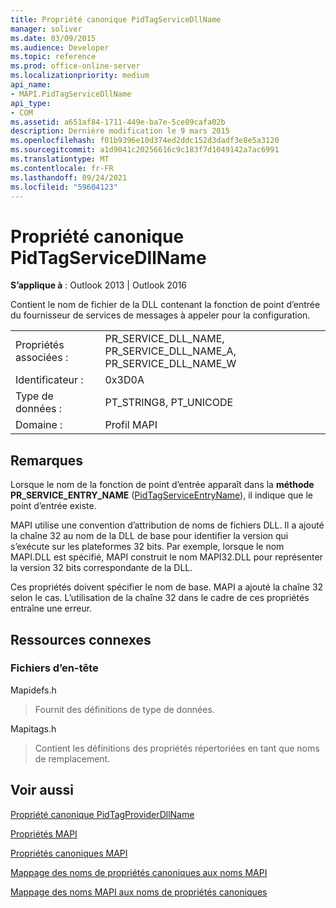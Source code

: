```yaml
---
title: Propriété canonique PidTagServiceDllName
manager: soliver
ms.date: 03/09/2015
ms.audience: Developer
ms.topic: reference
ms.prod: office-online-server
ms.localizationpriority: medium
api_name:
- MAPI.PidTagServiceDllName
api_type:
- COM
ms.assetid: a651af84-1711-449e-ba7e-5ce09cafa02b
description: Dernière modification le 9 mars 2015
ms.openlocfilehash: f01b9396e10d374ed2ddc152d3dadf3e8e5a3120
ms.sourcegitcommit: a1d9041c20256616c9c183f7d1049142a7ac6991
ms.translationtype: MT
ms.contentlocale: fr-FR
ms.lasthandoff: 09/24/2021
ms.locfileid: "59604123"
---
```

# <a name="pidtagservicedllname-canonical-property"></a>Propriété canonique PidTagServiceDllName

  
  
**S’applique à** : Outlook 2013 | Outlook 2016 
  
Contient le nom de fichier de la DLL contenant la fonction de point d’entrée du fournisseur de services de messages à appeler pour la configuration.
  
|||
|:-----|:-----|
|Propriétés associées :  <br/> |PR_SERVICE_DLL_NAME, PR_SERVICE_DLL_NAME_A, PR_SERVICE_DLL_NAME_W  <br/> |
|Identificateur :  <br/> |0x3D0A  <br/> |
|Type de données :  <br/> |PT_STRING8, PT_UNICODE  <br/> |
|Domaine :  <br/> |Profil MAPI  <br/> |
   
## <a name="remarks"></a>Remarques

Lorsque le nom de la fonction de point d’entrée apparaît dans la **méthode PR_SERVICE_ENTRY_NAME** ([PidTagServiceEntryName](pidtagserviceentryname-canonical-property.md)), il indique que le point d’entrée existe.
  
MAPI utilise une convention d’attribution de noms de fichiers DLL. Il a ajouté la chaîne 32 au nom de la DLL de base pour identifier la version qui s’exécute sur les plateformes 32 bits. Par exemple, lorsque le nom MAPI.DLL est spécifié, MAPI construit le nom MAPI32.DLL pour représenter la version 32 bits correspondante de la DLL.
  
Ces propriétés doivent spécifier le nom de base. MAPI a ajouté la chaîne 32 selon le cas. L’utilisation de la chaîne 32 dans le cadre de ces propriétés entraîne une erreur.
  
## <a name="related-resources"></a>Ressources connexes

### <a name="header-files"></a>Fichiers d’en-tête

Mapidefs.h
  
> Fournit des définitions de type de données.
    
Mapitags.h
  
> Contient les définitions des propriétés répertoriées en tant que noms de remplacement.
    
## <a name="see-also"></a>Voir aussi



[Propriété canonique PidTagProviderDllName](pidtagproviderdllname-canonical-property.md)


[Propriétés MAPI](mapi-properties.md)
  
[Propriétés canoniques MAPI](mapi-canonical-properties.md)
  
[Mappage des noms de propriétés canoniques aux noms MAPI](mapping-canonical-property-names-to-mapi-names.md)
  
[Mappage des noms MAPI aux noms de propriétés canoniques](mapping-mapi-names-to-canonical-property-names.md)

